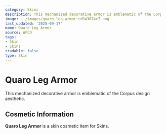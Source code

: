 ```yaml
---
category: Skins
description: This mechanized decorative armor is emblematic of the Corpus design aesthetic.
image: ../images/quaro-leg-armor-cd943074c7.png
last_updated: '2025-09-17'
name: Quaro Leg Armor
source: WFCD
tags:
- Skin
- Skins
tradable: false
type: Skin
---
```


# Quaro Leg Armor

This mechanized decorative armor is emblematic of the Corpus design aesthetic.

## Cosmetic Information

**Quaro Leg Armor** is a skin cosmetic item for Skins.

